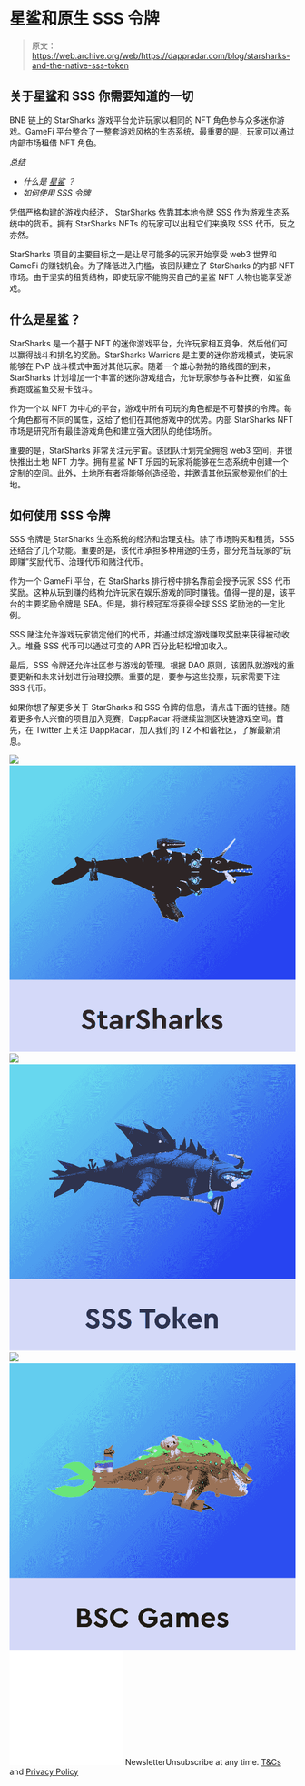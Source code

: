# 星鲨和原生 SSS 令牌

> 原文：<https://web.archive.org/web/https://dappradar.com/blog/starsharks-and-the-native-sss-token>

## 关于星鲨和 SSS 你需要知道的一切

BNB 链上的 StarSharks 游戏平台允许玩家以相同的 NFT 角色参与众多迷你游戏。GameFi 平台整合了一整套游戏风格的生态系统，最重要的是，玩家可以通过内部市场租借 NFT 角色。

*总结*

*   *什么是* [*星鲨*](https://web.archive.org/web/20221127164358/https://dappradar.com/binance-smart-chain/games/starsharks) *？*
*   *如何使用 SSS 令牌*

凭借严格构建的游戏内经济， [StarSharks](https://web.archive.org/web/20221127164358/https://dappradar.com/binance-smart-chain/games/starsharks) 依靠其[本地令牌 SSS](https://web.archive.org/web/20221127164358/https://dappradar.com/hub/token/bsc/SSS?from=0xc3028fbc1742a16a5d69de1b334cbce28f5d7eb3) 作为游戏生态系统中的货币。拥有 StarSharks NFTs 的玩家可以出租它们来换取 SSS 代币，反之亦然。

StarSharks 项目的主要目标之一是让尽可能多的玩家开始享受 web3 世界和 GameFi 的赚钱机会。为了降低进入门槛，该团队建立了 StarSharks 的内部 NFT 市场。由于坚实的租赁结构，即使玩家不能购买自己的星鲨 NFT 人物也能享受游戏。

## 什么是星鲨？

StarSharks 是一个基于 NFT 的迷你游戏平台，允许玩家相互竞争。然后他们可以赢得战斗和排名的奖励。StarSharks Warriors 是主要的迷你游戏模式，使玩家能够在 PvP 战斗模式中面对其他玩家。随着一个雄心勃勃的路线图的到来，StarSharks 计划增加一个丰富的迷你游戏组合，允许玩家参与各种比赛，如鲨鱼赛跑或鲨鱼交易卡战斗。

作为一个以 NFT 为中心的平台，游戏中所有可玩的角色都是不可替换的令牌。每个角色都有不同的属性，这给了他们在其他游戏中的优势。内部 StarSharks NFT 市场是研究所有最佳游戏角色和建立强大团队的绝佳场所。

重要的是，StarSharks 非常关注元宇宙。该团队计划完全拥抱 web3 空间，并很快推出土地 NFT 力学。拥有星鲨 NFT 乐园的玩家将能够在生态系统中创建一个定制的空间。此外，土地所有者将能够创造经验，并邀请其他玩家参观他们的土地。

## 如何使用 SSS 令牌

SSS 令牌是 StarSharks 生态系统的经济和治理支柱。除了市场购买和租赁，SSS 还结合了几个功能。重要的是，该代币承担多种用途的任务，部分充当玩家的“玩即赚”奖励代币、治理代币和赌注代币。

作为一个 GameFi 平台，在 StarSharks 排行榜中排名靠前会授予玩家 SSS 代币奖励。这种从玩到赚的结构允许玩家在娱乐游戏的同时赚钱。值得一提的是，该平台的主要奖励令牌是 SEA。但是，排行榜冠军将获得全球 SSS 奖励池的一定比例。

SSS 赌注允许游戏玩家锁定他们的代币，并通过绑定游戏赚取奖励来获得被动收入。堆叠 SSS 代币可以通过可变的 APR 百分比轻松增加收入。

最后，SSS 令牌还允许社区参与游戏的管理。根据 DAO 原则，该团队就游戏的重要更新和未来计划进行治理投票。重要的是，要参与这些投票，玩家需要下注 SSS 代币。

如果你想了解更多关于 StarSharks 和 SSS 令牌的信息，请点击下面的链接。随着更多令人兴奋的项目加入竞赛，DappRadar 将继续监测区块链游戏空间。首先，在 Twitter 上关注 DappRadar，加入我们的 T2 不和谐社区，了解最新消息。

[](https://web.archive.org/web/20221127164358/https://dappradar.com/binance-smart-chain/games/starsharks)[![](img/708b88958c4ef21e9d35343890d666ab.png)<picture>![](img/c8eac05703e23c61f57e1f393a1b79cc.png)</picture>](https://web.archive.org/web/20221127164358/https://dappradar.com/binance-smart-chain/games/starsharks)[](https://web.archive.org/web/20221127164358/https://dappradar.com/hub/token/bsc/SSS?from=0xc3028fbc1742a16a5d69de1b334cbce28f5d7eb3)[![](img/708b88958c4ef21e9d35343890d666ab.png)<picture>![](img/b7dd34bd54a78c00a29774226787a3a1.png)</picture>](https://web.archive.org/web/20221127164358/https://dappradar.com/hub/token/bsc/SSS?from=0xc3028fbc1742a16a5d69de1b334cbce28f5d7eb3)[](https://web.archive.org/web/20221127164358/https://dappradar.com/rankings/protocol/binance-smart-chain/category/games)[![](img/708b88958c4ef21e9d35343890d666ab.png)<picture>![](img/700ce0cad478e023e213c9f9532efef5.png)</picture>](https://web.archive.org/web/20221127164358/https://dappradar.com/rankings/protocol/binance-smart-chain/category/games)![](img/6d5a4a2d609c56e1a5771717e54ba759.png) NewsletterUnsubscribe at any time. [T&Cs](https://web.archive.org/web/20221127164358/https://dappradar.com/terms) and [Privacy Policy](https://web.archive.org/web/20221127164358/https://dappradar.com/privacy-policy)